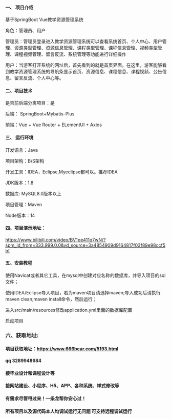 

#### 一、 项目介绍
基于SpringBoot Vue教学资源管理系统

角色：管理员、用户

管理员：管理员登录进入教学资源管理系统可以查看系统首页、个人中心、用户管理、资源类型管理、资源信息管理、课程类型管理、课程信息管理、视频类型管理、课程视频管理、留言反流、系统管理等功能进行详细操作

用户：当游客打开系统的网址后，首先看到的就是首页界面。在这里，游客能够看到教学资源管理系统的导航条显示首页、资源信息、课程信息、课程视频、公告信息、留言反流、个人中心等。
#### 二、项目技术
是否前后端分离项目：是

后端： SpringBoot+Mybatis-Plus

前端：Vue + Vue Router + ELementUI + Axios

#### 三、 运行环境
开发语言：Java

项目架构：B/S架构

开发工具：IDEA，Eclipse,Myeclipse都可以。推荐IDEA

JDK版本：1.8

数据库: MySQL8.0版本以上

项目管理：Maven

Node版本：14

#### 四、项目演示地址：

https://www.bilibili.com/video/BV1pe411q7wN/?spm_id_from=333.999.0.0&vd_source=3a4854909d9164817f03f89e98ccf5bf


#### 五、安装教程
使用Navicat或者其它工具，在mysql中创建对应名称的数据库，并导入项目的sql文件；

使用IDEA/Eclipse导入项目，若为maven项目请选择maven;导入成功后请执行maven clean;maven install命令，然后运行；

进入src/main/resources修改application.yml里面的数据库配置

启动项目


### 六、获取地址:
#### 项目获取地址：https://www.666bear.com/5193.html
#### qq 3289948684
#### 接毕业设计和课程设计等
#### 接网站建设、小程序、H5、APP、各种系统、样式修改等
#### 有需求尽管甩过来！一条龙帮你安心过！
#### 所有项目以及源代码本人均调试运行无问题 可支持远程调试运行




